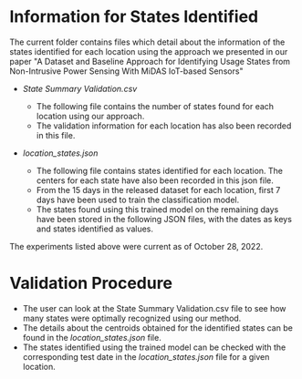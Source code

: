 # Information for States Identified

The current folder contains files which detail about the information of the states identified for each location using the approach we presented in our paper "A Dataset and Baseline Approach for Identifying Usage States from Non-Intrusive Power Sensing With MiDAS IoT-based Sensors"

- _State Summary Validation.csv_
  - The following file contains the number of states found for each location using our approach.
  - The validation information for each location has also been recorded in this file.

- _location_states.json_
  - The following file contains states identified for each location. The centers for each state have also been recorded in this json file.
  - From the 15 days in the released dataset for each location, first 7 days have been used to train the classification model. 
  - The states found using this trained model on the remaining days have been stored in the following JSON files, with the dates as keys and states identified as values.
  
The experiments listed above were current as of October 28, 2022.

# Validation Procedure

- The user can look at the State Summary Validation.csv file to see how many states were optimally recognized using our method.
- The details about the centroids obtained for the identified states can be found in the _location_states.json_ file.
- The states identified using the trained model can be checked with the corresponding test date in the _location_states.json_ file for a given location.

  
